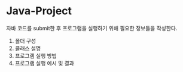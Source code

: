
# Java-Project

자바 코드를 submit한 후 
프로그램을 실행하기 위해 필요한 정보들을 작성한다. 

1. 폴더 구성
2. 클래스 설명
3. 프로그램 실행 방법
4. 프로그램 실행 예시 및 결과
